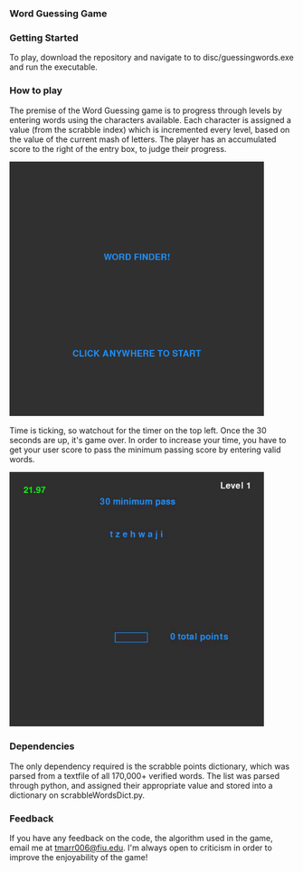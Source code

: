 ### Word Guessing Game



### Getting Started
To play, download the repository and navigate to to disc/guessingwords.exe and run the executable. 


### How to play

The premise of the Word Guessing game is to progress through levels by entering words using the characters available. Each character is assigned a value (from the scrabble index) which is incremented every level, based on the value of the current mash of letters. The player has an accumulated score to the right of the entry box, to judge their progress.

<img src ="wordfinder.png" width = "450" height = "450">

Time is ticking, so watchout for the timer on the top left. Once the 30 seconds are up, it's game over. In order to increase your time, you have to get your user score to pass the minimum passing score by entering valid words. 

<img src ="b7130baa265cf7c8d34635c24c2bcf88.gif" width = "450" height = "450">

### Dependencies
The only dependency required is the scrabble points dictionary, which was parsed from a textfile of all 170,000+ verified words. The list was parsed through python, and assigned their appropriate value and stored into a dictionary on scrabbleWordsDict.py.

### Feedback
If you have any feedback on the code, the algorithm used in the game, email me at tmarr006@fiu.edu. I'm always open to criticism in order to improve the enjoyability of the game!
